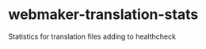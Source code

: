 webmaker-translation-stats
==========================

Statistics for translation files adding to healthcheck
